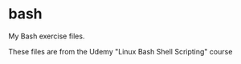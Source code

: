 # bash

My Bash exercise files.

These files are from the Udemy "Linux Bash Shell Scripting" course
